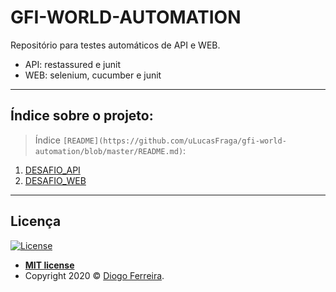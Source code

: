 # GFI-WORLD-AUTOMATION

Repositório para testes automáticos de API e WEB.
- API: restassured e junit
- WEB: selenium, cucumber e junit

---

## Índice sobre o projeto:

> Índice `[README](https://github.com/uLucasFraga/gfi-world-automation/blob/master/README.md)`:

1. [DESAFIO_API](https://github.com/uLucasFraga/gfi-world-automation/blob/master/api/DESAFIO_API.md)
2. [DESAFIO_WEB](https://github.com/uLucasFraga/gfi-world-automation/blob/master/web/DESAFIO_WEB.md)

---

## Licença

[![License](http://img.shields.io/:license-mit-blue.svg?style=flat-square)](http://badges.mit-license.org)

- **[MIT license](http://opensource.org/licenses/mit-license.php)**
- Copyright 2020 © <a href="https://www.linkedin.com/in/dtferreira/" target="_blank">Diogo Ferreira</a>.

